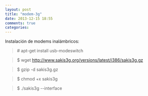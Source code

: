 ```yaml
---
layout: post
title: "modem-3g"
date: 2013-12-15 18:55
comments: true
categories: 
---
```

Instalación de modems inalámbricos:

>\# apt-get install usb-modeswitch

>$ wget http://www.sakis3g.org/versions/latest/i386/sakis3g.gz

>$ gzip -d sakis3g.gz

>$ chmod +x sakis3g

>$ ./sakis3g --interface


